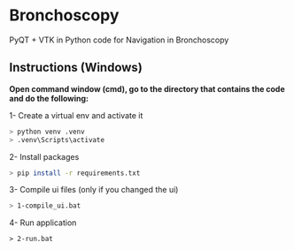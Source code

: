 # Bronchoscopy
PyQT + VTK in Python code for Navigation in Bronchoscopy

## Instructions (Windows)

**Open command window (cmd), go to the directory that contains the code and do the following:**

1- Create a virtual env and activate it
```bash
> python venv .venv
> .venv\Scripts\activate
```

2- Install packages

```bash
> pip install -r requirements.txt
```

3- Compile ui files (only if you changed the ui)
```bash
> 1-compile_ui.bat
```

4- Run application
```
> 2-run.bat
```

